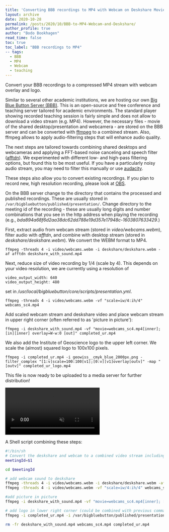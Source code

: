 ```yaml
---
title: 'Converting BBB recordings to MP4 with Webcam on Deskshare Movie'
layout: archive
date: 2020-10-28
permalink: /posts/2020/10/BBB-to-MP4-Webcam-and-Deskshare/
author_profile: true
author: "Bodo Bookhagen"
read_time: false
toc: true
toc_label: "BBB recordings to MP4"
-- tags:
  - BBB
  - MP4
  - Webcam
  - teaching
---
```

Convert your BBB recordings to a compressed MP4 stream with webcam overlay and logo.

Similar to several other academic institutions, we are hosting our own [Big Blue Button Server (BBB)](https://bigbluebutton.org/). This is an open-source and free conference and teaching server tailored for academic environments. The standard player showing recorded teaching session is fairly simple and does not allow to download a video stream (e.g. MP4). However, the necessary files - movie of the shared desktop/presentation and webcamera - are stored on the BBB server and can be converted with [ffmpeg](https://ffmpeg.org/) to a combined stream. Also, ffmpeg allows to apply audio-filtering steps that will enhance audio quality.

The next steps are tailored towards combining shared desktops and webcameras and applying a FFT-based noise canceling and speech filter ([afftdn](https://ffmpeg.org/ffmpeg-filters.html#afftdn)). We experimented with different low- and high-pass filtering options, but found this to be most useful. If you have a particularly noisy audio stream, you may need to filter this manually or use [audacity](https://www.audacityteam.org/).

These steps also allow you to convert existing recordings. If you plan to record new, high resolution recording, please look at [OBS](https://obsproject.com/).

On the BBB server change to the directory that contains the processed and published recordings. These are usually stored in `/var/bigbluebutton/published/presentation/`. Change directory to the meeting id of the recording - these are usually long digits and number combinations that you see in the http address when playing the recording (e.g., *bda894a68f6d2aa38dc62dd788e19d357e17948c-1603807633429*.)

First, extract audio from webcam stream (stored in *video/webcams.webm*), filter audio with *afftdn*, and combine with desktop stream (stored in *deskshare/deskshare.webm*). We convert the WEBM format to MP4.
```
ffmpeg -threads 4 -i video/webcams.webm -i deskshare/deskshare.webm -af afftdn deskshare_with_sound.mp4
```

Next, reduce size of video recording by 1/4 (scale by 4). This depends on your video resolution, we are currently using a resolution of
```
video_output_width: 640
video_output_height: 480
```
set in */usr/local/bigbluebutton/core/scripts/presentation.yml*.

```
ffmpeg -threads 4 -i video/webcams.webm -vf "scale=iw/4:ih/4" webcams_sc4.mp4
```

Add scaled webcam stream and deskshare video and place webcam stream in upper right corner (often referred to as 'picture in picture'):
```
ffmpeg -i deskshare_with_sound.mp4 -vf "movie=webcams_sc4.mp4[inner]; [in][inner] overlay=W-w:0 [out]" completed_ur.mp4
```

We also add the Institute of Geoscience logo to the upper left corner. We scale the (almost) squared logo to 100x100 pixels.
```
ffmpeg -i completed_ur.mp4 -i geowiss__cmyk_blue_2000px.png -filter_complex "[1:v]scale=100:100[v1];[0:v][v1]overlay[outv]" -map "[outv]" completed_ur_logo.mp4
```

This file is now ready to be uploaded to a media server for further distribution!

<video muted autoplay loop>
   <source src="https://github.com/UP-RS-ESP/up-rs-esp.github.io/raw/master/_posts/mp4/NB_linearregression.mp4" type="video/mp4" width="640" height="360">
</video>

A Shell script combining these steps:
```bash
#!/bin/sh
# Convert the deskshare and webcam to a combined video stream including logo
meetingId=$1

cd $meetingId

# add webcam sound to deskshare
ffmpeg -threads 4 -i video/webcams.webm -i deskshare/deskshare.webm -af afftdn deskshare_with_sound.mp4
ffmpeg -threads 4 -i video/webcams.webm -vf "scale=iw/4:ih/4" webcams_sc4.mp4

#add picture in picture
ffmpeg -i deskshare_with_sound.mp4 -vf "movie=webcams_sc4.mp4[inner]; [in][inner] overlay=W-w:0 [out]" completed_ur.mp4

# add logo in lower right corner (could be combined with previous command)
ffmpeg -i completed_ur.mp4 -i /var/bigbluebutton/published/presentation/geowiss__cmyk_blue_2000px.png -filter_complex "[1:v]scale=100:100[v1];[0:v][v1]overlay[outv]" -map "[outv]" -c:a copy -map 0:a completed_afftdn_ll.mp4

rm -fr deskshare_with_sound.mp4 webcams_sc4.mp4 completed_ur.mp4
```
